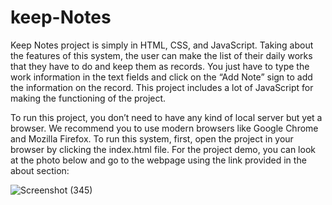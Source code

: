 # keep-Notes
<p> Keep Notes project is simply in HTML, CSS, and JavaScript. Taking about the features of this system, the user can make the list of their daily works that they have to do and keep them as records. You just have to type the work information in the text fields and click on the “Add Note” sign to add the information on the record. This project includes a lot of JavaScript for making the functioning of the project.
</p>

<p>To run this project, you don’t need to have any kind of local server but yet a browser. We recommend you to use modern browsers like Google Chrome and Mozilla Firefox. To run this system, first, open the project in your browser by clicking the index.html file. For the project demo, you can look at the photo below and go to the webpage using the link provided in the about section:
  
![Screenshot (345)](https://user-images.githubusercontent.com/92047366/190887408-26d6decb-204a-4661-80c5-a2e084e13e00.png)

</p>
